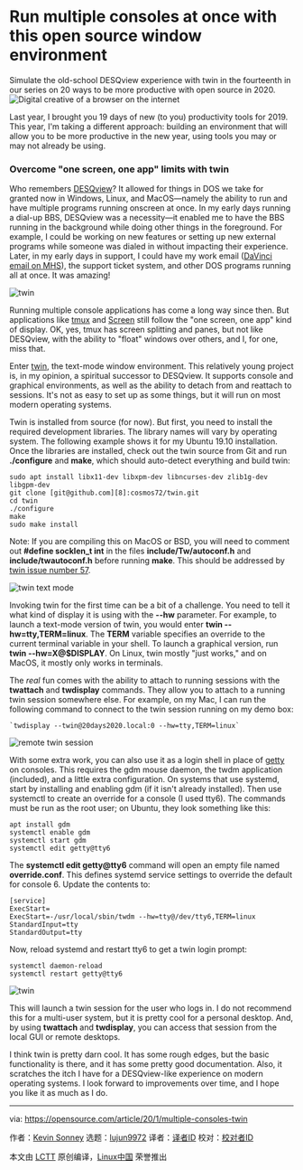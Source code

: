 [#]: collector: (lujun9972)
[#]: translator: (wxy)
[#]: reviewer: ( )
[#]: publisher: ( )
[#]: url: ( )
[#]: subject: (Run multiple consoles at once with this open source window environment)
[#]: via: (https://opensource.com/article/20/1/multiple-consoles-twin)
[#]: author: (Kevin Sonney https://opensource.com/users/ksonney)

Run multiple consoles at once with this open source window environment
======
Simulate the old-school DESQview experience with twin in the fourteenth
in our series on 20 ways to be more productive with open source in 2020.
![Digital creative of a browser on the internet][1]

Last year, I brought you 19 days of new (to you) productivity tools for 2019. This year, I'm taking a different approach: building an environment that will allow you to be more productive in the new year, using tools you may or may not already be using.

### Overcome "one screen, one app" limits with twin

Who remembers [DESQview][2]? It allowed for things in DOS we take for granted now in Windows, Linux, and MacOS—namely the ability to run and have multiple programs running onscreen at once. In my early days running a dial-up BBS, DESQview was a necessity—it enabled me to have the BBS running in the background while doing other things in the foreground. For example, I could be working on new features or setting up new external programs while someone was dialed in without impacting their experience. Later, in my early days in support, I could have my work email ([DaVinci email on MHS][3]), the support ticket system, and other DOS programs running all at once. It was amazing!

![twin][4]

Running multiple console applications has come a long way since then. But applications like [tmux][5] and [Screen][6] still follow the "one screen, one app" kind of display. OK, yes, tmux has screen splitting and panes, but not like DESQview, with the ability to "float" windows over others, and I, for one, miss that.

Enter [twin][7], the text-mode window environment. This relatively young project is, in my opinion, a spiritual successor to DESQview. It supports console and graphical environments, as well as the ability to detach from and reattach to sessions. It's not as easy to set up as some things, but it will run on most modern operating systems.

Twin is installed from source (for now). But first, you need to install the required development libraries. The library names will vary by operating system. The following example shows it for my Ubuntu 19.10 installation. Once the libraries are installed, check out the twin source from Git and run **./configure** and **make**, which should auto-detect everything and build twin:


```
sudo apt install libx11-dev libxpm-dev libncurses-dev zlib1g-dev libgpm-dev
git clone [git@github.com][8]:cosmos72/twin.git
cd twin
./configure
make
sudo make install
```

Note: If you are compiling this on MacOS or BSD, you will need to comment out **#define socklen_t int** in the files **include/Tw/autoconf.h** and **include/twautoconf.h** before running **make**. This should be addressed by [twin issue number 57][9].

![twin text mode][10]

Invoking twin for the first time can be a bit of a challenge. You need to tell it what kind of display it is using with the **\--hw** parameter. For example, to launch a text-mode version of twin, you would enter **twin --hw=tty,TERM=linux**. The **TERM** variable specifies an override to the current terminal variable in your shell. To launch a graphical version, run **twin --hw=X@$DISPLAY**. On Linux, twin mostly "just works," and on MacOS, it mostly only works in terminals.

The _real_ fun comes with the ability to attach to running sessions with the **twattach** and **twdisplay** commands. They allow you to attach to a running twin session somewhere else. For example, on my Mac, I can run the following command to connect to the twin session running on my demo box:


```
`twdisplay --twin@20days2020.local:0 --hw=tty,TERM=linux`
```

![remote twin session][11]

With some extra work, you can also use it as a login shell in place of [getty][12] on consoles. This requires the gdm mouse daemon, the twdm application (included), and a little extra configuration. On systems that use systemd, start by installing and enabling gdm (if it isn't already installed). Then use systemctl to create an override for a console (I used tty6). The commands must be run as the root user; on Ubuntu, they look something like this:


```
apt install gdm
systemctl enable gdm
systemctl start gdm
systemctl edit getty@tty6
```

The **systemctl edit getty@tty6** command will open an empty file named **override.conf**. This defines systemd service settings to override the default for console 6. Update the contents to:


```
[service]
ExecStart=
ExecStart=-/usr/local/sbin/twdm --hw=tty@/dev/tty6,TERM=linux
StandardInput=tty
StandardOutput=tty
```

Now, reload systemd and restart tty6 to get a twin login prompt:


```
systemctl daemon-reload
systemctl restart getty@tty6
```

![twin][13]

This will launch a twin session for the user who logs in. I do not recommend this for a multi-user system, but it is pretty cool for a personal desktop. And, by using **twattach** and **twdisplay**, you can access that session from the local GUI or remote desktops.

I think twin is pretty darn cool. It has some rough edges, but the basic functionality is there, and it has some pretty good documentation. Also, it scratches the itch I have for a DESQview-like experience on modern operating systems. I look forward to improvements over time, and I hope you like it as much as I do.

--------------------------------------------------------------------------------

via: https://opensource.com/article/20/1/multiple-consoles-twin

作者：[Kevin Sonney][a]
选题：[lujun9972][b]
译者：[译者ID](https://github.com/译者ID)
校对：[校对者ID](https://github.com/校对者ID)

本文由 [LCTT](https://github.com/LCTT/TranslateProject) 原创编译，[Linux中国](https://linux.cn/) 荣誉推出

[a]: https://opensource.com/users/ksonney
[b]: https://github.com/lujun9972
[1]: https://opensource.com/sites/default/files/styles/image-full-size/public/lead-images/browser_web_internet_website.png?itok=g5B_Bw62 (Digital creative of a browser on the internet)
[2]: https://en.wikipedia.org/wiki/DESQview
[3]: https://en.wikipedia.org/wiki/Message_Handling_System
[4]: https://opensource.com/sites/default/files/uploads/productivity_14-1.png (twin)
[5]: https://github.com/tmux/tmux/wiki
[6]: https://www.gnu.org/software/screen/
[7]: https://github.com/cosmos72/twin
[8]: mailto:git@github.com
[9]: https://github.com/cosmos72/twin/issues/57
[10]: https://opensource.com/sites/default/files/uploads/productivity_14-2.png (twin text mode)
[11]: https://opensource.com/sites/default/files/uploads/productivity_14-3.png (remote twin session)
[12]: https://en.wikipedia.org/wiki/Getty_(Unix)
[13]: https://opensource.com/sites/default/files/uploads/productivity_14-4.png (twin)
